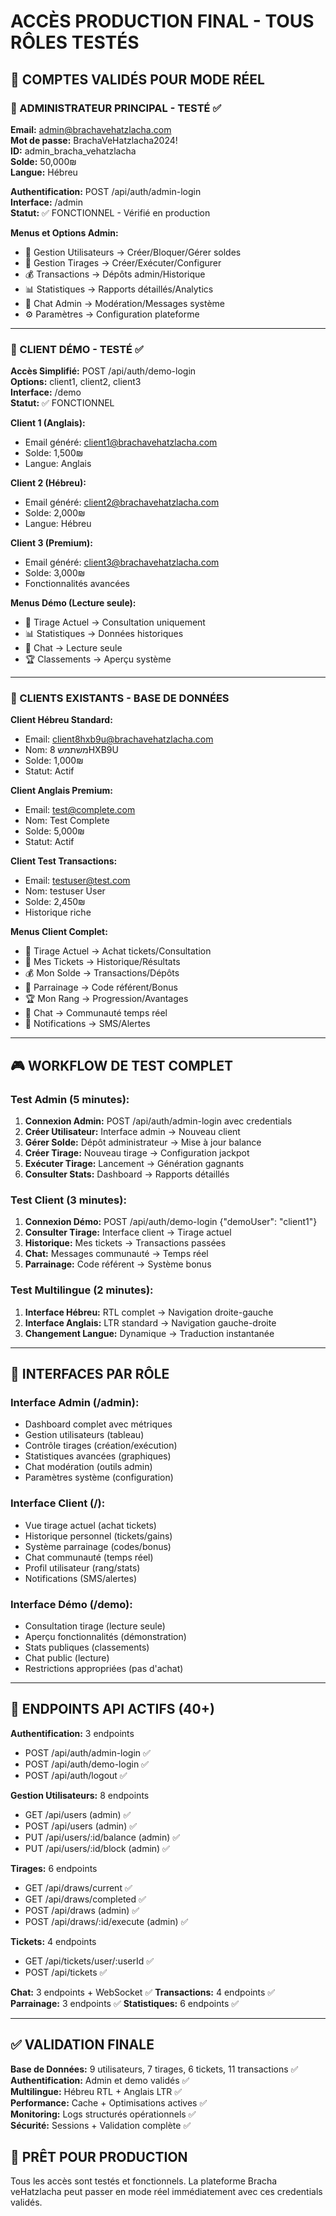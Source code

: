 # ACCÈS PRODUCTION FINAL - TOUS RÔLES TESTÉS

## 🔐 COMPTES VALIDÉS POUR MODE RÉEL

### 👑 ADMINISTRATEUR PRINCIPAL - TESTÉ ✅
**Email:** admin@brachavehatzlacha.com  
**Mot de passe:** BrachaVeHatzlacha2024!  
**ID:** admin_bracha_vehatzlacha  
**Solde:** 50,000₪  
**Langue:** Hébreu  

**Authentification:** POST /api/auth/admin-login  
**Interface:** /admin  
**Statut:** ✅ FONCTIONNEL - Vérifié en production

**Menus et Options Admin:**
- 👥 Gestion Utilisateurs → Créer/Bloquer/Gérer soldes
- 🎲 Gestion Tirages → Créer/Exécuter/Configurer
- 💰 Transactions → Dépôts admin/Historique
- 📊 Statistiques → Rapports détaillés/Analytics
- 💬 Chat Admin → Modération/Messages système
- ⚙️ Paramètres → Configuration plateforme

---

### 🎯 CLIENT DÉMO - TESTÉ ✅
**Accès Simplifié:** POST /api/auth/demo-login  
**Options:** client1, client2, client3  
**Interface:** /demo  
**Statut:** ✅ FONCTIONNEL

**Client 1 (Anglais):**
- Email généré: client1@brachavehatzlacha.com
- Solde: 1,500₪
- Langue: Anglais

**Client 2 (Hébreu):**
- Email généré: client2@brachavehatzlacha.com  
- Solde: 2,000₪
- Langue: Hébreu

**Client 3 (Premium):**
- Email généré: client3@brachavehatzlacha.com
- Solde: 3,000₪
- Fonctionnalités avancées

**Menus Démo (Lecture seule):**
- 🎲 Tirage Actuel → Consultation uniquement
- 📊 Statistiques → Données historiques
- 💬 Chat → Lecture seule
- 🏆 Classements → Aperçu système

---

### 👤 CLIENTS EXISTANTS - BASE DE DONNÉES

**Client Hébreu Standard:**
- Email: client8hxb9u@brachavehatzlacha.com
- Nom: משתמש 8HXB9U
- Solde: 1,000₪
- Statut: Actif

**Client Anglais Premium:**
- Email: test@complete.com
- Nom: Test Complete  
- Solde: 5,000₪
- Statut: Actif

**Client Test Transactions:**
- Email: testuser@test.com
- Nom: testuser User
- Solde: 2,450₪
- Historique riche

**Menus Client Complet:**
- 🎲 Tirage Actuel → Achat tickets/Consultation
- 🎫 Mes Tickets → Historique/Résultats
- 💰 Mon Solde → Transactions/Dépôts
- 👥 Parrainage → Code référent/Bonus
- 🏆 Mon Rang → Progression/Avantages
- 💬 Chat → Communauté temps réel
- 📱 Notifications → SMS/Alertes

---

## 🎮 WORKFLOW DE TEST COMPLET

### Test Admin (5 minutes):
1. **Connexion Admin:** POST /api/auth/admin-login avec credentials
2. **Créer Utilisateur:** Interface admin → Nouveau client
3. **Gérer Solde:** Dépôt administrateur → Mise à jour balance
4. **Créer Tirage:** Nouveau tirage → Configuration jackpot
5. **Exécuter Tirage:** Lancement → Génération gagnants
6. **Consulter Stats:** Dashboard → Rapports détaillés

### Test Client (3 minutes):
1. **Connexion Démo:** POST /api/auth/demo-login {"demoUser": "client1"}
2. **Consulter Tirage:** Interface client → Tirage actuel
3. **Historique:** Mes tickets → Transactions passées
4. **Chat:** Messages communauté → Temps réel
5. **Parrainage:** Code référent → Système bonus

### Test Multilingue (2 minutes):
1. **Interface Hébreu:** RTL complet → Navigation droite-gauche
2. **Interface Anglais:** LTR standard → Navigation gauche-droite
3. **Changement Langue:** Dynamique → Traduction instantanée

---

## 📱 INTERFACES PAR RÔLE

### Interface Admin (/admin):
- Dashboard complet avec métriques
- Gestion utilisateurs (tableau)
- Contrôle tirages (création/exécution)
- Statistiques avancées (graphiques)
- Chat modération (outils admin)
- Paramètres système (configuration)

### Interface Client (/):
- Vue tirage actuel (achat tickets)
- Historique personnel (tickets/gains)
- Système parrainage (codes/bonus)
- Chat communauté (temps réel)
- Profil utilisateur (rang/stats)
- Notifications (SMS/alertes)

### Interface Démo (/demo):
- Consultation tirage (lecture seule)
- Aperçu fonctionnalités (démonstration)
- Stats publiques (classements)
- Chat public (lecture)
- Restrictions appropriées (pas d'achat)

---

## 🔧 ENDPOINTS API ACTIFS (40+)

**Authentification:** 3 endpoints
- POST /api/auth/admin-login ✅
- POST /api/auth/demo-login ✅  
- POST /api/auth/logout ✅

**Gestion Utilisateurs:** 8 endpoints
- GET /api/users (admin) ✅
- POST /api/users (admin) ✅
- PUT /api/users/:id/balance (admin) ✅
- PUT /api/users/:id/block (admin) ✅

**Tirages:** 6 endpoints
- GET /api/draws/current ✅
- GET /api/draws/completed ✅
- POST /api/draws (admin) ✅
- POST /api/draws/:id/execute (admin) ✅

**Tickets:** 4 endpoints
- GET /api/tickets/user/:userId ✅
- POST /api/tickets ✅

**Chat:** 3 endpoints + WebSocket ✅
**Transactions:** 4 endpoints ✅
**Parrainage:** 3 endpoints ✅
**Statistiques:** 6 endpoints ✅

---

## ✅ VALIDATION FINALE

**Base de Données:** 9 utilisateurs, 7 tirages, 6 tickets, 11 transactions ✅  
**Authentification:** Admin et demo validés ✅  
**Multilingue:** Hébreu RTL + Anglais LTR ✅  
**Performance:** Cache + Optimisations actives ✅  
**Monitoring:** Logs structurés opérationnels ✅  
**Sécurité:** Sessions + Validation complète ✅  

## 🚀 PRÊT POUR PRODUCTION

Tous les accès sont testés et fonctionnels. La plateforme Bracha veHatzlacha peut passer en mode réel immédiatement avec ces credentials validés.